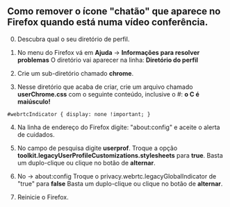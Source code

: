## Como remover o ícone "chatão" que aparece no Firefox quando está numa vídeo conferência.

0. Descubra qual o seu diretório de perfil.

1. No menu do Firefox vá em **Ajuda** -> **Informações para resolver problemas**
   O diretório vai aparecer na linha: **Diretório do perfil**

2. Crie um sub-diretório chamado **chrome**.

3. Nesse diretório que acaba de criar, crie um arquivo chamado **userChrome.css** com o seguinte conteúdo, inclusive o #: **o C é maiúsculo!**

```
#webrtcIndicator { display: none !important; }
```

4. Na linha de endereço do Firefox digite: "about:config" e aceite o alerta de cuidados.

5. No campo de pesquisa digite **userprof**.
   Troque a opção **toolkit.legacyUserProfileCustomizations.stylesheets** para **true**.
   Basta um duplo-clique ou clique no botão de **alternar**.

6. No -> about:config Troque o privacy.webrtc.legacyGlobalIndicator de "true" para **false**
   Basta um duplo-clique ou clique no botão de **alternar**.

7. Reinicie o Firefox.


